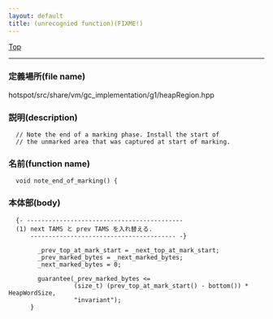 ```yaml
---
layout: default
title: (unrecognied function)(FIXME!)
---
```

[Top](../index.html)

--- 
### 定義場所(file name)
hotspot/src/share/vm/gc_implementation/g1/heapRegion.hpp
### 説明(description)

```
  // Note the end of a marking phase. Install the start of
  // the unmarked area that was captured at start of marking.
```

### 名前(function name)
```
  void note_end_of_marking() {
```

### 本体部(body)
```
  {- -------------------------------------------
  (1) next TAMS と prev TAMS を入れ替える.
      ---------------------------------------- -}

	    _prev_top_at_mark_start = _next_top_at_mark_start;
	    _prev_marked_bytes = _next_marked_bytes;
	    _next_marked_bytes = 0;
	
	    guarantee(_prev_marked_bytes <=
	              (size_t) (prev_top_at_mark_start() - bottom()) * HeapWordSize,
	              "invariant");
	  }
	
```



